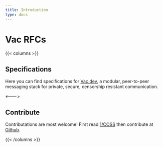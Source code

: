 ```yaml
---
title: Introduction
type: docs
---
```


# Vac RFCs

{{< columns >}}
## Specifications

Here you can find specifications for [Vac.dev](http://vac.dev/), a modular,
peer-to-peer messaging stack for private, secure, censorship resistant
communication.

<--->

## Contribute

Contributations are most welcome! First read [1/COSS](spec/1) then contribute at
[Github](https://github.com/vacp2p/rfc).

{{< /columns >}}


<!--

## Tempora nisi nunc

Lorem **markdownum** emicat gestu. Cannis sol pressit ducta. **Est** Idaei,
tremens ausim se tutaeque, illi ulnis hausit, sed, lumina cutem. Quae avis
sequens!

    var panel = ram_design;
    if (backup + system) {
        file.readPoint = network_native;
        sidebar_engine_device(cell_tftp_raster,
                dual_login_paper.adf_vci.application_reader_design(
                graphicsNvramCdma, lpi_footer_snmp, integer_model));
    }

## Locis suis novi cum suoque decidit eadem

Idmoniae ripis, at aves, ali missa adest, ut _et autem_, et ab?

-->
